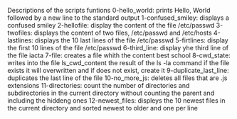 Descriptions of the scripts funtions
0-hello_world: prints Hello, World followed by a new line to the standard output
1-confused_smiley: displays a confused smiley
2-hellofile: display the content of the file /etc/passwd
3-twofiles: displays the content of two files, /etc/passwd and /etc/hosts
4-lastlines: displays the 10 last lines of the file /etc/passwd
5-firtlines: display the first 10 lines of the file /etc/passwd 
6-third_line: display yhe third line of the file iacta
7-file: creates a file  whith the content best school
8-cwd_state: writes into the file ls_cwd_content the result of the ls -la command if the file exists it will overwritten and if does not exist, create it
9-duplicate_last_line: duplicates the last line of the file
10-no_more_js: deletes all files that are .js extensions
11-directories: count the number of directories and subdirectories in the current directory without counting the parent and including the hiddeng ones
12-newest_files: displeys the 10 newest files in the current directory and sorted newest to older and one per line
